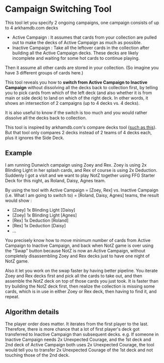 # Campaign Switching Tool

This tool let you specify 2 ongoing campaigns, one campaign consists of up to 4 arkhamdb.com decks 

- Active Campaign : It assumes that cards from your collection are pulled out to make the decks of Active Campaign as much as possible.
- Inactive Campaign : Take all the leftover cards in the collection after building all the Active Campaign decks. These decks are likely incomplete and waiting for some hot cards to continue playing.

Then it assume all other cards are stored in your collection. (So imagine you have 3 different groups of cards here.)

This tool reveals you how to **switch from Active Campaign to Inactive Campaign** without dissolving all the decks back to collection first, by telling you to pick cards from which of the left deck (and also whether it is from main or side deck) to land on which of the right deck. In other words, it shows an intersection of 2 campaigns (up to 4 decks vs. 4 decks).

It is also useful to know if the switch is too much and you would rather dissolve all the decks back to collection.

This tool is inspired by arkhamdb.com's compare decks tool ([such as this](https://arkhamdb.com/deck/compare/2533514/2091839)). But that tool only compares 2 decks instead of 2 teams of 4 decks each, plus it ignores the Side Deck.

## Example

I am running Dunwich campaign using Zoey and Rex. Zoey is using 2x Blinding Light in her splash cards, and Rex of course is using 2x Deduction. Suddenly I got a visit and we want to play NotZ together using FFG Starter Deck for this night, as Roland, Daisy, Agnes team.

By using the tool with Active Campaign = [Zoey, Rex] vs. Inactive Campaign (i.e. What I am going to switch to) = [Roland, Daisy, Agnes] teams, the result would show : 

- [Zoey] 1x Blinding Light [Daisy]
- [Zoey] 1x Blinding Light [Agnes]
- [Rex] 1x Deduction [Roland]
- [Rex] 1x Deduction [Daisy]
- ...

You precisely know how to move minimum number of cards from Active Campaign to Inactive Campaign, and back when NotZ game is over using the "Swap" button because NotZ is now an Active Campaign, without completely disassembling Zoey and Rex decks just to have one night of NotZ game. 

Also it let you work on the swap faster by having better pipeline. You iterate Zoey and Rex decks first and pick all the cards to take out, and then assemble the NotZ deck on top of those cards you just took. It is faster than try building the NotZ deck first, then realize the collection is missing some cards, which is in use in either Zoey or Rex deck, then having to find it, and repeat.

## Algorithm details

The player order does matter. It iterates from the first player to the last. Therefore, there is more chance that a lot of first player's deck got transferred to Inactive Campaign than subsequent decks. e.g. If someone in Inactive Campaign needs 2x Unexpected Courage, and the 1st deck and 2nd deck of Active Campaign both uses 2x Unexpected Courage, the tool would tell you to transfer 2x Unexpected Courage of the 1st deck and not touching those of the 2nd deck.